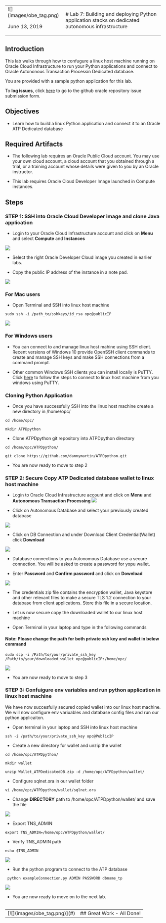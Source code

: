 <table class="tbl-heading"><tr><td class="td-logo">![](images/obe_tag.png)

June 13, 2019
</td>
<td class="td-banner">
# Lab 7: Building and deploying Python application stacks on dedicated autonomous infrastructure
</td></tr><table>

## Introduction


This lab walks through how to confugure a linux host machine running on Oracle Cloud Infrastructure to run your Python applications and connect to Oracle Autononous Transaction Processin Dedicated database.

You are provided with a sample python application for this lab.


To **log issues**, click [here](https://github.com/cloudsolutionhubs/autonomous-transaction-processing/issues/new) to go to the github oracle repository issue submission form.

## Objectives

- Learn how to build a linux Python application and connect it to an Oracle ATP Dedicated database

## Required Artifacts

-  The following lab requires an Oracle Public Cloud account. You may use your own cloud account, a cloud account that you obtained through a trial, or a training account whose details were given to you by an Oracle instructor.

- This lab requires Oracle Cloud Developer Image launched in Compute instances.

## Steps

### **STEP 1: SSH into Oracle Cloud Developer image and clone Java application**

- Login to your Oracle Cloud Infrastructure account and click on **Menu** and select **Compute** and **Instances**

![](./images/800/Compute1.png)

- Select the right Oracle Developer Cloud image you created in earlier labs. 

- Copy the public IP address of the instance in a note pad. 

![](./images/800/Compute2.png)


### For Mac users

- Open Terminal and SSH into linux host machine

```
sudo ssh -i /path_to/sshkeys/id_rsa opc@publicIP
```

![](./images/800/SSH1.png)

### For Windows users

- You can connect to and manage linux host mahine using SSH client. Recent versions of Windows 10 provide OpenSSH client commands to create and manage SSH keys and make SSH connections from a command prompt.

- Other common Windows SSH clients you can install locally is PuTTY. Click [here](https://docs.microsoft.com/en-us/azure/virtual-machines/linux/ssh-from-windows) to follow the steps to connect to linux host machine from you windows using PuTTY.

### Cloning Python Application

- Once you have successfully SSH into the linux host machine create a new directory in /home/opc/

```
cd /home/opc/

mkdir ATPDpython
```


- Clone ATPDpython git repository into ATPDpython directory 

```
cd /home/opc/ATPDpython/

git clone https://github.com/dannymartin/ATPDpython.git
```

- You are now ready to move to step 2

### **STEP 2: Secure Copy ATP Dedicated database wallet to linux host machine**

- Login to Oracle Cloud Infrastructure account and click on **Menu** and **Autonomous Transaction Processing**
![](./images/800/atpd1.png)

- Click on Autonomous Database and select your previously created database

![](./images/800/atpd2.png)

- Click on DB Connection and under Download Client Credential(Wallet) click **Download**

![](./images/800/atpd3.png)

- Database connections to you Autonomous Database use a secure connection. You will be asked to create a password for yopu wallet. 

- Enter **Password** and **Confirm password** and click on **Download**

![](./images/800/atpd4.png)

- The credentials zip file contains the encryption wallet, Java keystore and other relevant files to make a secure TLS 1.2 connection to your database from client applications. Store this file in a secure location.

- Let us now secure copy the downloaded wallet to our linux host machine

- Open Terminal in your laptop and type in the following commands

#### Note: Please change the path for both private ssh key and wallet in below command

```
sudo scp -i /Path/to/your/private_ssh_key /Path/to/your/downloaded_wallet opc@publicIP:/home/opc/
```
![](./images/800/atpd5.png)

- You are now ready to move to step 3

### **STEP 3: Confuigure env variables and run python application in linux host machine**

We have now succesfully secured copied wallet into our linux host machine. We will now configure env variuables and database config files and run our python applicaiton.

- Open terminal in your laptop and SSH into linux host machine

```
ssh -i /path/to/your/private_ssh_key opc@PublicIP
```

- Create a new directory for wallet and unzip the wallet

```
cd /home/opc/ATPDpython/

mkdir wallet

unzip Wallet_ATPDedicatedDB.zip -d /home/opc/ATPDpython/wallet/
```

- Configure sqlnet.ora in our wallet folder

```
vi /home/opc/ATPDpython/wallet/sqlnet.ora
```

- Change **DIRECTORY** path to /home/opc/ATPDpython/wallet/ and save the file

![](./images/700/walletPython.png)

- Export TNS_ADMIN

```
export TNS_ADMIN=/home/opc/ATPDpython/wallet/
```

- Verify TNS_ADMIN path

```
echo $TNS_ADMIN
```
![](./images/700/TNSadmin.png)

- Run the python program to connect to the ATP database

```
 python exampleConnection.py ADMIN PASSWORD dbname_tp
```
![](./images/700/pythonSuccess.png)


-   You are now ready to move on to the next lab.


<table>
<tr><td class="td-logo">[![](images/obe_tag.png)](#)</td>
<td class="td-banner">
## Great Work - All Done!
</td>
</tr>
<table>